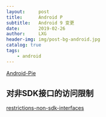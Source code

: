 ```yaml
---
layout:     post
title:      Android P
subtitle:   Android 9 变更
date:       2019-02-26
author:     LXG
header-img: img/post-bg-android.jpg
catalog: true
tags:
    - android
---
```


[Android-Pie](https://developer.android.google.cn/about/versions/pie)

## 对非SDK接口的访问限制

[restrictions-non-sdk-interfaces](https://developer.android.google.cn/distribute/best-practices/develop/restrictions-non-sdk-interfaces)
